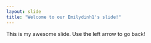 ```yaml
---
layout: slide
title: "Welcome to our Emilydinh1's slide!"
---
```

This is my awesome slide.
Use the left arrow to go back!
